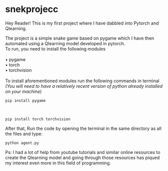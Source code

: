 # snekprojecc

Hey Reader! This is my first project where I have dabbled into Pytorch and Qlearning.

The project is a simple snake game based on pygame which I have then automated using a Qlearning model developed in pytorch.
<br> To run, you need to install the following modules <br> <br>
    • pygame <br>
    • torch <br>
    • torchvision <br>
<br>
To install aforementioned modules run the following commands in terminal <br> _(You will need to have a relatively recent version of python already installed on your machine)_

    pip install pygame
<br>

    pip install torch torchvision

After that, Run the code by opening the terminal in the same directory as all the files and type:

    python agent.py

Ps: I had a lot of help from youtube tutorials and similar online resources to create the Qlearning model and going through those resources has piqued my interest even more in this field of programming. 
